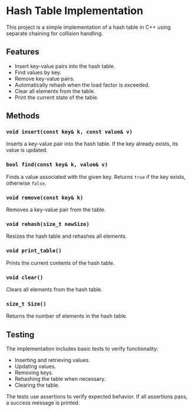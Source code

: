 # Hash Table Implementation

This project is a simple implementation of a hash table in C++ using separate chaining for collision handling.

## Features
- Insert key-value pairs into the hash table.
- Find values by key.
- Remove key-value pairs.
- Automatically rehash when the load factor is exceeded.
- Clear all elements from the table.
- Print the current state of the table.

## Methods

### `void insert(const key& k, const value& v)`
Inserts a key-value pair into the hash table. If the key already exists, its value is updated.

### `bool find(const key& k, value& v)`
Finds a value associated with the given key. Returns `true` if the key exists, otherwise `false`.

### `void remove(const key& k)`
Removes a key-value pair from the table.

### `void rehash(size_t newSize)`
Resizes the hash table and rehashes all elements.

### `void print_table()`
Prints the current contents of the hash table.

### `void clear()`
Clears all elements from the hash table.

### `size_t Size()`
Returns the number of elements in the hash table.

## Testing
The implementation includes basic tests to verify functionality:
- Inserting and retrieving values.
- Updating values.
- Removing keys.
- Rehashing the table when necessary.
- Clearing the table.

The tests use assertions to verify expected behavior. If all assertions pass, a success message is printed.